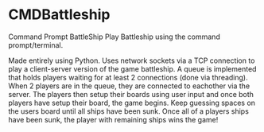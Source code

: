 # CMDBattleship
Command Prompt BattleShip
Play Battleship using the command prompt/terminal.

Made entirely using Python. Uses network sockets via a TCP connection to play a client-server version of the game battleship.
A queue is implemented that holds players waiting for at least 2 connections (done via threading). When 2 players are in the queue, they are connected to eachother via the server.
The players then setup their boards using user input and once both players have setup their board, the game begins.
Keep guessing spaces on the users board until all ships have been sunk.
Once all of a players ships have been sunk, the player with remaining ships wins the game!

